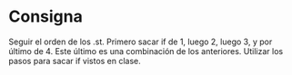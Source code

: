 # Consigna
Seguir el orden de los .st.
Primero sacar if de 1, luego 2, luego 3, y por último de 4. Este último es una combinación de los anteriores.
Utilizar los pasos para sacar if vistos en clase.


